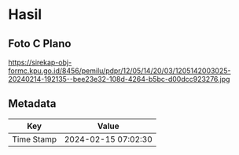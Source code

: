 # Hasil

## Foto C Plano

https://sirekap-obj-formc.kpu.go.id/8456/pemilu/pdpr/12/05/14/20/03/1205142003025-20240214-192135--bee23e32-108d-4264-b5bc-d00dcc923276.jpg


## Metadata

| Key        | Value               |
| ---------- | ------------------- |
| Time Stamp | 2024-02-15 07:02:30 |



